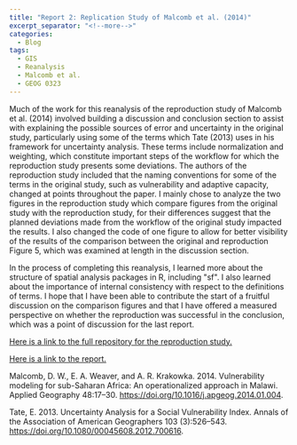 ```yaml
---
title: "Report 2: Replication Study of Malcomb et al. (2014)"
excerpt_separator: "<!--more-->"
categories:
  - Blog
tags:
  - GIS
  - Reanalysis
  - Malcomb et al.
  - GEOG 0323
---
```


Much of the work for this reanalysis of the reproduction study of Malcomb et al. (2014) involved building a discussion and conclusion section to assist with explaining the possible sources of error and uncertainty in the original study, particularly using some of the terms which Tate (2013) uses in his framework for uncertainty analysis. These terms include normalization and weighting, which constitute important steps of the workflow for which the reproduction study presents some deviations. The authors of the reproduction study included that the naming conventions for some of the terms in the original study, such as vulnerability and adaptive capacity, changed at points throughout the paper. I mainly chose to analyze the two figures in the reproduction study which compare figures from the original study with the reproduction study, for their differences suggest that the planned deviations made from the workflow of the original study impacted the results. I also changed the code of one figure to allow for better visibility of the results of the comparison between the original and reproduction Figure 5, which was examined at length in the discussion section.

In the process of completing this reanalysis, I learned more about the structure of spatial analysis packages in R, including "sf". I also learned about the importance of internal consistency with respect to the definitions of terms. I hope that I have been able to contribute the start of a fruitful discussion on the comparison figures and that I have offered a measured perspective on whether the reproduction was successful in the conclusion, which was a point of discussion for the last report.

[Here is a link to the full repository for the reproduction study.](https://github.com/andya17/RPr-Malcomb-2014/)

[Here is a link to the report.](https://andya17.github.io/RPr-Malcomb-2014/) 

Malcomb, D. W., E. A. Weaver, and A. R. Krakowka. 2014. Vulnerability modeling for sub-Saharan Africa: An operationalized approach in Malawi. Applied Geography 48:17–30. <https://doi.org/10.1016/j.apgeog.2014.01.004>.

Tate, E. 2013. Uncertainty Analysis for a Social Vulnerability Index. Annals of the Association of American Geographers 103 (3):526–543. <https://doi.org/10.1080/00045608.2012.700616>.